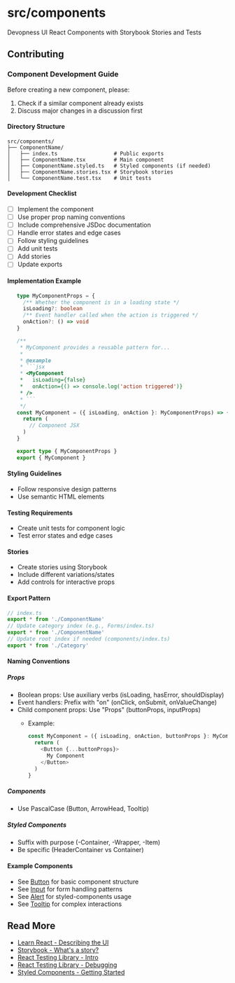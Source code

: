 # src/components

Devopness UI React Components with Storybook Stories and Tests

## Contributing

### Component Development Guide

Before creating a new component, please:
1. Check if a similar component already exists
2. Discuss major changes in a discussion first

#### Directory Structure

```
src/components/
├── ComponentName/
│   ├── index.ts                  # Public exports
│   ├── ComponentName.tsx         # Main component
│   ├── ComponentName.styled.ts   # Styled components (if needed)
│   ├── ComponentName.stories.tsx # Storybook stories
│   └── ComponentName.test.tsx    # Unit tests
```

#### Development Checklist

- [ ] Implement the component
- [ ] Use proper prop naming conventions
- [ ] Include comprehensive JSDoc documentation
- [ ] Handle error states and edge cases
- [ ] Follow styling guidelines
- [ ] Add unit tests
- [ ] Add stories
- [ ] Update exports

#### Implementation Example

```typescript
   type MyComponentProps = {
     /** Whether the component is in a loading state */
     isLoading?: boolean
     /** Event handler called when the action is triggered */
     onAction?: () => void
   }

   /**
    * MyComponent provides a reusable pattern for...
    *
    * @example
    * ```jsx
    * <MyComponent 
    *   isLoading={false}
    *   onAction={() => console.log('action triggered')}
    * />
    * ```
    */
   const MyComponent = ({ isLoading, onAction }: MyComponentProps) => {
     return (
       // Component JSX
     )
   }

   export type { MyComponentProps }
   export { MyComponent }
```

#### Styling Guidelines

- Follow responsive design patterns
- Use semantic HTML elements

#### Testing Requirements

- Create unit tests for component logic
- Test error states and edge cases

#### Stories

- Create stories using Storybook
- Include different variations/states
- Add controls for interactive props

#### Export Pattern

```typescript
// index.ts
export * from './ComponentName'
// Update category index (e.g., Forms/index.ts)
export * from './ComponentName'
// Update root index if needed (components/index.ts)
export * from './Category'
```

#### Naming Conventions

##### Props

- Boolean props: Use auxiliary verbs (isLoading, hasError, shouldDisplay)
- Event handlers: Prefix with "on" (onClick, onSubmit, onValueChange)
- Child component props: Use "<componentName>Props" (buttonProps, inputProps)
    - Example:
      ```typescript
      const MyComponent = ({ isLoading, onAction, buttonProps }: MyComponentProps) => {
        return (
          <Button {...buttonProps}>
            My Component
          </Button>
        )
      }
      ```

##### Components

- Use PascalCase (Button, ArrowHead, Tooltip)

##### Styled Components

- Suffix with purpose (-Container, -Wrapper, -Item)
- Be specific (HeaderContainer vs Container)

#### Example Components

- See [Button](../components/Buttons/Button/Button.tsx) for basic component structure
- See [Input](../components/Forms/Input/Input.tsx) for form handling patterns
- See [Alert](../components/Forms/Alert/Alert.tsx) for styled-components usage
- See [Tooltip](../components/Primitives/Tooltip/Tooltip.tsx) for complex interactions

## Read More

- [Learn React - Describing the UI](https://react.dev/learn/describing-the-ui)
- [Storybook - What's a story?](https://storybook.js.org/docs/get-started/whats-a-story)
- [React Testing Library - Intro](https://testing-library.com/docs/react-testing-library/intro)
- [React Testing Library - Debugging](https://testing-library.com/docs/dom-testing-library/api-debugging/)
- [Styled Components - Getting Started](https://styled-components.com/docs/basics#getting-started)
